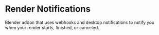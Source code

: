 # Render Notifications
 Blender addon that uses webhooks and desktop notifications to notify you when your render starts, finished, or canceled.
